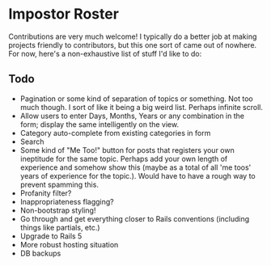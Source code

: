 # Impostor Roster

Contributions are very much welcome! I typically do a better job at making projects friendly to contributors, but this one sort of came out of nowhere. For now, here's a non-exhaustive list of stuff I'd like to do:

## Todo

- Pagination or some kind of separation of topics or something. Not too much though. I sort of like it being a big weird list. Perhaps infinite scroll.
- Allow users to enter Days, Months, Years or any combination in the form; display the same intelligently on the view.
- Category auto-complete from existing categories in form
- Search
- Some kind of "Me Too!" button for posts that registers your own ineptitude for the same topic. Perhaps add your own length of experience and somehow show this (maybe as a total of all 'me toos' years of experience for the topic.). Would have to have a rough way to prevent spamming this.
- Profanity filter?
- Inappropriateness flagging?
- Non-bootstrap styling!
- Go through and get everything closer to Rails conventions (including things like partials, etc.)
- Upgrade to Rails 5
- More robust hosting situation
- DB backups
